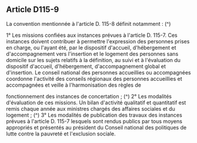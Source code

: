 ## Article D115-9

La convention mentionnée à l'article D. 115-8 définit notamment : (^)


1° Les missions confiées aux instances prévues à l'article D. 115-7. Ces instances doivent contribuer
à permettre l'expression des personnes prises en charge, ou l'ayant été, par le dispositif d'accueil,
d'hébergement et d'accompagnement vers l'insertion et le logement des personnes sans domicile sur les sujets
relatifs à la définition, au suivi et à l'évaluation du dispositif d'accueil, d'hébergement, d'accompagnement
global et d'insertion. Le conseil national des personnes accueillies ou accompagnées coordonne l'activité
des conseils régionaux des personnes accueillies et accompagnées et veille à l'harmonisation des règles de

fonctionnement des instances de concertation ; (^)
2° Les modalités d'évaluation de ces missions. Un bilan d'activité qualitatif et quantitatif est remis chaque
année aux ministres chargés des affaires sociales et du logement ; (^)
3° Les modalités de publication des travaux des instances prévues à l'article D. 115-7 lesquels sont rendus
publics par tous moyens appropriés et présentés au président du Conseil national des politiques de lutte
contre la pauvreté et l'exclusion sociale.

